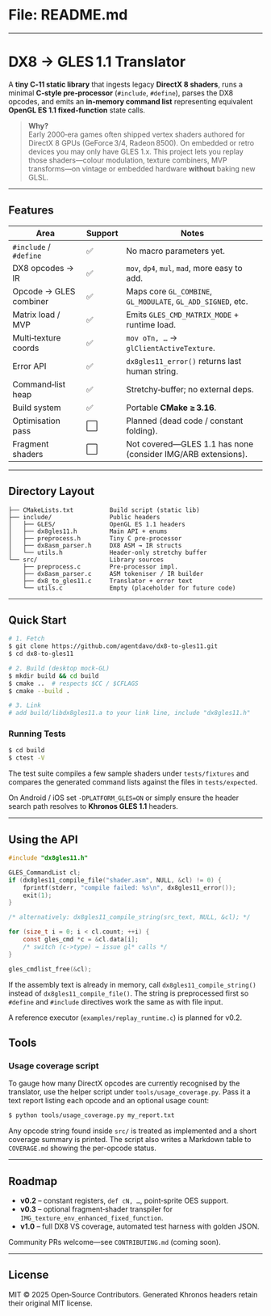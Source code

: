 # File: README.md

---

# DX8 → GLES 1.1 Translator

A **tiny C‑11 static library** that ingests legacy **DirectX 8 shaders**, runs a minimal **C‑style pre‑processor** (`#include`, `#define`), parses the DX8 opcodes, and emits an **in‑memory command list** representing equivalent **OpenGL ES 1.1 fixed‑function** state calls.

> **Why?**  
> Early 2000‑era games often shipped vertex shaders authored for DirectX 8 GPUs (GeForce 3/4, Radeon 8500). On embedded or retro devices you may only have GLES 1.x. This project lets you replay those shaders—colour modulation, texture combiners, MVP transforms—on vintage or embedded hardware **without** baking new GLSL.

---

## Features

| Area                         | Support | Notes |
|------------------------------|---------|-------|
| `#include` / `#define`       | ✅      | No macro parameters yet. |
| DX8 opcodes → IR             | ✅      | `mov`, `dp4`, `mul`, `mad`, more easy to add. |
| Opcode → GLES combiner       | ✅      | Maps core `GL_COMBINE`, `GL_MODULATE`, `GL_ADD_SIGNED`, etc. |
| Matrix load / MVP            | ✅      | Emits `GLES_CMD_MATRIX_MODE` + runtime load. |
| Multi‑texture coords         | ✅      | `mov oTn, …` → `glClientActiveTexture`. |
| Error API                    | ✅      | `dx8gles11_error()` returns last human string. |
| Command‑list heap            | ✅      | Stretchy‑buffer; no external deps. |
| Build system                 | ✅      | Portable **CMake ≥ 3.16**. |
| Optimisation pass            | ⬜️      | Planned (dead code / constant folding). |
| Fragment shaders             | ⬜️      | Not covered—GLES 1.1 has none (consider IMG/ARB extensions). |

---

## Directory Layout

```
├── CMakeLists.txt          Build script (static lib)
├── include/                Public headers
│   ├── GLES/         		OpenGL ES 1.1 headers
│   ├── dx8gles11.h         Main API + enums
│   ├── preprocess.h        Tiny C pre‑processor
│   ├── dx8asm_parser.h     DX8 ASM → IR structs
│   └── utils.h             Header‑only stretchy buffer
└── src/                    Library sources
    ├── preprocess.c        Pre‑processor impl.
    ├── dx8asm_parser.c     ASM tokeniser / IR builder
    ├── dx8_to_gles11.c     Translator + error text
    └── utils.c             Empty (placeholder for future code)
```

---

## Quick Start

```bash
# 1. Fetch
$ git clone https://github.com/agentdavo/dx8‑to‑gles11.git
$ cd dx8‑to‑gles11

# 2. Build (desktop mock‑GL)
$ mkdir build && cd build
$ cmake ..  # respects $CC / $CFLAGS
$ cmake --build .

# 3. Link
# add build/libdx8gles11.a to your link line, include "dx8gles11.h"
```

### Running Tests

```bash
$ cd build
$ ctest -V
```

The test suite compiles a few sample shaders under `tests/fixtures` and
compares the generated command lists against the files in `tests/expected`.

On Android / iOS set `-DPLATFORM_GLES=ON` or simply ensure the header search path resolves to **Khronos GLES 1.1** headers.

---

## Using the API

```c
#include "dx8gles11.h"

GLES_CommandList cl;
if (dx8gles11_compile_file("shader.asm", NULL, &cl) != 0) {
    fprintf(stderr, "compile failed: %s\n", dx8gles11_error());
    exit(1);
}

/* alternatively: dx8gles11_compile_string(src_text, NULL, &cl); */

for (size_t i = 0; i < cl.count; ++i) {
    const gles_cmd *c = &cl.data[i];
    /* switch (c->type) → issue gl* calls */
}

gles_cmdlist_free(&cl);
```

If the assembly text is already in memory, call `dx8gles11_compile_string()`
instead of `dx8gles11_compile_file()`. The string is preprocessed first so
`#define` and `#include` directives work the same as with file input.

A reference executor (`examples/replay_runtime.c`) is planned for v0.2.

## Tools

### Usage coverage script

To gauge how many DirectX opcodes are currently recognised by the translator,
use the helper script under `tools/usage_coverage.py`.  Pass it a text report
listing each opcode and an optional usage count:

```bash
$ python tools/usage_coverage.py my_report.txt
```

Any opcode string found inside `src/` is treated as implemented and a short
coverage summary is printed. The script also writes a Markdown table to
`COVERAGE.md` showing the per-opcode status.

---

## Roadmap

* **v0.2** – constant registers, `def cN, …`, point‑sprite OES support.
* **v0.3** – optional fragment‑shader transpiler for `IMG_texture_env_enhanced_fixed_function`.
* **v1.0** – full DX8 VS coverage, automated test harness with golden JSON.

Community PRs welcome—see `CONTRIBUTING.md` (coming soon).

---

## License

MIT © 2025 Open‑Source Contributors.  Generated Khronos headers retain their original MIT license.
